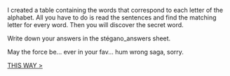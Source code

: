 
I created a table containing the words that correspond to each letter of the alphabet.
All you have to do is read the sentences and find the matching letter for every word.
Then you will discover the secret word.

Write down your answers in the stégano_answers sheet.

May the force be... ever in your fav...
hum wrong saga, sorry.


[THIS WAY >](/page/4-stégano_Trithème.md)
